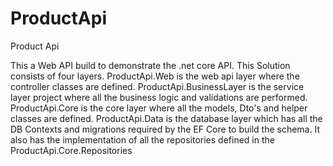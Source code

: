# ProductApi
Product Api

This a Web API build to demonstrate the .net core API. This Solution consists of four layers. 
ProductApi.Web is the web api layer where the controller classes are defined.
ProductApi.BusinessLayer is the service layer project where all the business logic and validations are performed. 
ProductApi.Core is the core layer where all the models, Dto's and helper classes are defined.
ProductApi.Data is the database layer which has all the DB Contexts and migrations required by the EF Core to build the schema. It also has the implementation of all the repositories defined in the ProductApi.Core.Repositories